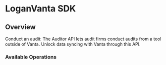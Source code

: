 # LoganVanta SDK

## Overview

Conduct an audit: The Auditor API lets audit firms conduct audits from a tool outside of Vanta. Unlock data syncing with Vanta through this API.

### Available Operations
